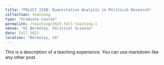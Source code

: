```yaml
---
title: "POLSCI 231B: Quantitative Analysis in Political Research"
collection: teaching
type: "Graduate course"
permalink: /teaching/2023-fall-teaching-1
venue: "UC Berkeley, Political Science"
date: Fall 2023
location: "Berkeley, CA"
---
```


This is a description of a teaching experience. You can use markdown like any other post.
